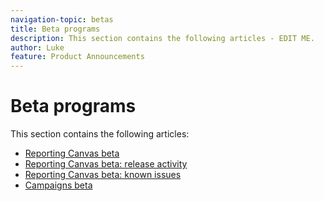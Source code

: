 ```yaml
---
navigation-topic: betas
title: Beta programs
description: This section contains the following articles - EDIT ME.
author: Luke
feature: Product Announcements
---
```


# Beta programs

This section contains the following articles:

* [Reporting Canvas beta](/help/quicksilver/product-announcements/betas/reporting-canvas-beta/reporting-canvas-beta-overview.md)
* [Reporting Canvas beta: release activity](/help/quicksilver/product-announcements/betas/reporting-canvas-beta/reporting-canvas-release-activity.md)
* [Reporting Canvas beta: known issues](/help/quicksilver/product-announcements/betas/reporting-canvas-beta/reporting-canvas-known-issues.md)
* [Campaigns beta](campaign-object-beta.md)

